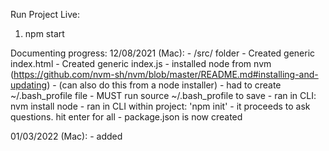 Run Project Live:
1. npm start

Documenting progress:
12/08/2021 (Mac): 
    - /src/ folder
    - Created generic index.html
    - Created generic index.js
    - installed node from nvm (https://github.com/nvm-sh/nvm/blob/master/README.md#installing-and-updating)
        - (can also do this from a node installer)
        - had to create ~/.bash_profile file
        - MUST run source ~/.bash_profile to save
    - ran in CLI: nvm install node
    - ran in CLI within project: 'npm init' 
        - it proceeds to ask questions. hit enter for all
        - package.json is now created

01/03/2022 (Mac):
    - added <script src="index.js"> to index.html
    - installed Live Server extension to VS code
    - installed React to project with "npm install --save react react-dom"
    - uploaded project to GitHub with instructions (https://stackoverflow.com/questions/51997057/upload-local-repository-to-github-com)

01/17/2022 (Windows):
    - cloned and pulled in project from GitHub
    - downloaded gitbash CLI from https://git-scm.com/download/win
    - installed node from nvm (https://github.com/nvm-sh/nvm/blob/master/README.md#installing-and-updating)
        - had to create ~/.bash_profile file
        - MUST run source ~/.bash_profile to save
    - ran in CLI: nvm install node
    - ran in CLI within project: 'npm install' to download packages listed in package.json

01/19/2022 (Mac):
    - added a node sever.js file (https://stackoverflow.com/questions/38699493/send-a-index-html-file-when-server-is-created)
    - had to install express
    - added a react App.js structure
    - TODO: use webpack and babel instead of node for server and npm start script (https://stackoverflow.com/questions/57288079/syntaxerror-unexpected-identifier-importing-react-javascript)
    https://docs.microsoft.com/en-us/visualstudio/javascript/tutorial-nodejs-with-react-and-jsx?view=vs-2022

01/23/2022 (Mac):
    - Node.js Essential Training LIL - process (global module)

02/06/2022 (Mac):
    - Node.js Essential Training LIL - core modules

02/26/2022 (Mac):
    - Adding Typescript, Babel, Webpack to repo (https://codytechs.com/modern-web-development-with-typescript-babel-and-webpack/)
    - Webpack tutorial (INTERMEDIATE): https://linguinecode.com/post/how-to-setup-webpack-dev-server-react-babel
    - Webpack vs create-react-app (SIMPLE - wish i found this months ago!): https://www.freecodecamp.org/news/an-intro-to-webpack-what-it-is-and-how-to-use-it-8304ecdc3c60/

02/27/2022 (Mac):
    - installed css-loader and style-loader and added them to webpack.config
    - added Dashboard and Banner React components

03/04/2022 (Mac) 3 hours:
    - fixed device height issue, added grid for banner, left panel, main content
    - subscribed to weather api

03/05/2022 (Mac) 3 hours:
    - dialed in weather api url calls
    - added lat/longs for 14ers

03/06/2022 (Mac) 4 hours:
    - converted js to jsx
    - added data table for 14er info
    - created Mountain class using OOP
    - added fetch call
    - added jest (TODO: configure transform)
    - TODO: create dev branch (move readme to a progress.md file)

Questions:
    - sudo
    - .bash & .bashrc & .zshrc
    - PATH?
    - source
    - vi vs vim vs nano vs gedit
    - using scripts (npm run build)

#gitThroughThisTogether
    